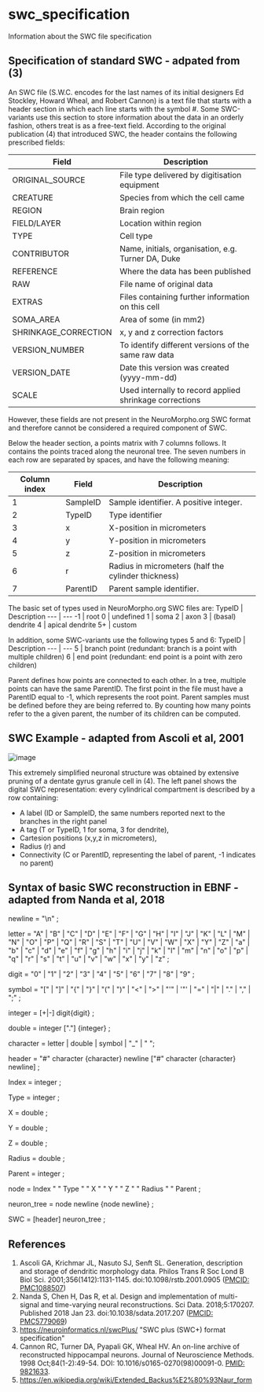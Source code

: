 # swc_specification
Information about the SWC file specification

## Specification of standard SWC - adpated from (3)

An SWC file (S.W.C. encodes for the last names of its initial designers Ed Stockley, Howard Wheal, and Robert Cannon) is a text file that starts with a header section in which each line starts with the symbol #. Some SWC-variants use this section to store information about the data in an orderly fashion, others treat is as a free-text field. According to the original publication (4) that introduced SWC, the header contains the following prescribed fields:

Field | Description 
--- | --- 
ORIGINAL_SOURCE | File type delivered by digitisation equipment 
CREATURE | Species from which the cell came
REGION | Brain region
FIELD/LAYER | Location within region 
TYPE| Cell type 
CONTRIBUTOR | Name, initials, organisation, e.g. Turner DA, Duke
REFERENCE | Where the data has been published
RAW | File name of original data
EXTRAS | Files containing further information on this cell
SOMA_AREA | Area of some (in mm2)
SHRINKAGE_CORRECTION | x, y and z correction factors
VERSION_NUMBER | To identify different versions of the same raw data
VERSION_DATE | Date this version was created (yyyy-mm-dd)
SCALE | Used internally to record applied shrinkage corrections

However, these fields are not present in the NeuroMorpho.org SWC format and therefore cannot be considered a required component of SWC.

Below the header section, a points matrix with 7 columns follows. It contains the points traced along the neuronal tree. The seven numbers in each row are separated by spaces, and have the following meaning:

Column index | Field | Description
--- | --- | ---
1 | SampleID | Sample identifier. A positive integer.
2 | TypeID | Type identifier
3 | x | X-position in micrometers
4 | y | Y-position in micrometers
5 | z | Z-position in micrometers
6 | r | Radius in micrometers (half the cylinder thickness)
7 | ParentID | Parent sample identifier.

The basic set of types used in NeuroMorpho.org SWC files are: 
TypeID | Description 
--- | --- 
-1 | root
 0  | undefined
 1  | soma
 2  | axon
 3  | (basal) dendrite
 4  | apical dendrite
 5+ | custom
 
In addition, some SWC-variants use the following types 5 and 6:
TypeID | Description 
--- | --- 
5 | branch point (redundant: branch is a point with multiple children)
6 | end point (redundant: end point is a point with zero children)

Parent defines how points are connected to each other. In a tree, multiple points can have the same ParentID. The first point in the file must have a ParentID equal to -1, which represents the root point. Parent samples must be defined before they are being referred to. By counting how many points refer to the a given parent, the number of its children can be computed.

## SWC Example - adapted from Ascoli et al, 2001

![image](https://user-images.githubusercontent.com/8552673/157725540-a49e8ab7-e930-401c-938b-713dd093dc2c.png)

This extremely simplified neuronal structure was obtained by extensive pruning of a dentate gyrus granule cell in (4). The left panel shows the digital SWC representation:
every cylindrical compartment is described by a row containing:
- A label (ID or SampleID, the same numbers reported next to the branches in the right panel
- A tag (T or TypeID, 1 for soma, 3 for dendrite),
- Cartesion positions (x,y,z in micrometers), 
- Radius (r) and 
- Connectivity (C or ParentID, representing the label of parent, -1 indicates no parent)

## Syntax of basic SWC reconstruction in EBNF - adapted from Nanda et al, 2018

newline = "\n" ; 

letter = "A" | "B" | "C" | "D" | "E" | "F" | "G" 
| "H" | "I" | "J" | "K" | "L" | "M" | "N" 
| "O" | "P" | "Q" | "R" | "S" | "T" | "U" 
| "V" | "W" | "X" | "Y" | "Z" | "a" | "b" 
| "c" | "d" | "e" | "f" | "g" | "h" | "i" 
| "j" | "k" | "l" | "m" | "n" | "o" | "p" 
| "q" | "r" | "s" | "t" | "u" | "v" | "w" 
| "x" | "y" | "z" ; 

digit = "0" | "1" | "2" | "3" | "4" | "5" | "6" | "7" | "8" | "9" ; 

symbol = "[" | "]" | "{" | "}" | "(" | ")" | "<" | ">" 
| "'" | '"' | "=" | "|" | "." | "," | ";" ; 

integer = [+|-] digit{digit} ; 

double = integer ["."] {integer} ; 

character = letter | double | symbol | "_" | " "; 

header = "#" character {character} newline ["#" character {character} newline] ; 

Index = integer ; 

Type = integer ; 

X = double ; 

Y = double ; 

Z = double ; 

Radius = double ; 

Parent = integer ; 

node = Index " " Type " " X " " Y " " Z " " Radius " " Parent ; 

neuron_tree = node newline {node newline} ; 

SWC = [header] neuron_tree ;


## References
1. Ascoli GA, Krichmar JL, Nasuto SJ, Senft SL. Generation, description and storage of dendritic morphology data. Philos Trans R Soc Lond B Biol Sci. 2001;356(1412):1131-1145. doi:10.1098/rstb.2001.0905 ([PMCID: PMC1088507](https://www.ncbi.nlm.nih.gov/sites/ppmc/articles/PMC1088507/))
2. Nanda S, Chen H, Das R, et al. Design and implementation of multi-signal and time-varying neural reconstructions. Sci Data. 2018;5:170207. Published 2018 Jan 23. doi:10.1038/sdata.2017.207 ([PMCID: PMC5779069](https://www.ncbi.nlm.nih.gov/sites/ppmc/articles/PMC5779069/))
3. https://neuroinformatics.nl/swcPlus/ "SWC plus (SWC+) format specification"
4. Cannon RC, Turner DA, Pyapali GK, Wheal HV. An on-line archive of reconstructed hippocampal neurons. Journal of Neuroscience Methods. 1998 Oct;84(1-2):49-54. DOI: 10.1016/s0165-0270(98)00091-0. [PMID: 9821633](https://europepmc.org/article/MED/9821633).
5. https://en.wikipedia.org/wiki/Extended_Backus%E2%80%93Naur_form
